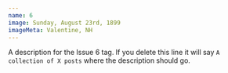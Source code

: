 ```yaml
---
name: 6
image: Sunday, August 23rd, 1899
imageMeta: Valentine, NH
---
```

A description for the Issue 6 tag. If you delete this line it will say
`A collection of X posts` where the description should go.

